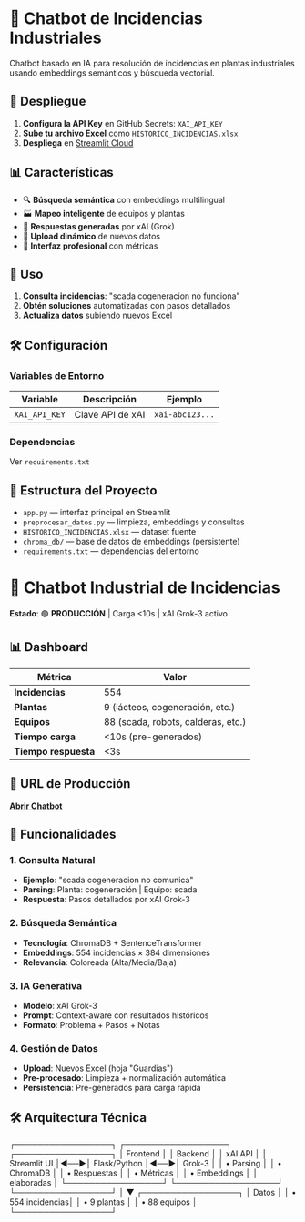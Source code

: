 # 🤖 Chatbot de Incidencias Industriales

Chatbot basado en IA para resolución de incidencias en plantas industriales usando embeddings semánticos y búsqueda vectorial.

## 🚀 Despliegue

1. **Configura la API Key** en GitHub Secrets: `XAI_API_KEY`
2. **Sube tu archivo Excel** como `HISTORICO_INCIDENCIAS.xlsx`
3. **Despliega** en [Streamlit Cloud](https://share.streamlit.io)

## 📊 Características

- 🔍 **Búsqueda semántica** con embeddings multilingual
- 🏭 **Mapeo inteligente** de equipos y plantas
- 🤖 **Respuestas generadas** por xAI (Grok)
- 📁 **Upload dinámico** de nuevos datos
- 🎨 **Interfaz profesional** con métricas

## 🔧 Uso

1. **Consulta incidencias**: "scada cogeneracion no funciona"
2. **Obtén soluciones** automatizadas con pasos detallados
3. **Actualiza datos** subiendo nuevos Excel

## 🛠️ Configuración

### Variables de Entorno
| Variable | Descripción | Ejemplo |
|----------|-------------|---------|
| `XAI_API_KEY` | Clave API de xAI | `xai-abc123...` |

### Dependencias
Ver `requirements.txt`

## 📁 Estructura del Proyecto

- `app.py` — interfaz principal en Streamlit  
- `preprocesar_datos.py` — limpieza, embeddings y consultas  
- `HISTORICO_INCIDENCIAS.xlsx` — dataset fuente  
- `chroma_db/` — base de datos de embeddings (persistente)  
- `requirements.txt` — dependencias del entorno

# 🤖 Chatbot Industrial de Incidencias

**Estado**: 🟢 **PRODUCCIÓN** | Carga <10s | xAI Grok-3 activo

## 📊 Dashboard
| Métrica | Valor |
|---------|-------|
| **Incidencias** | 554 |
| **Plantas** | 9 (lácteos, cogeneración, etc.) |
| **Equipos** | 88 (scada, robots, calderas, etc.) |
| **Tiempo carga** | <10s (pre-generados) |
| **Tiempo respuesta** | <3s |

## 🚀 URL de Producción
**[Abrir Chatbot](https://mi-chatbot-industrial-gxuh23ykbu3bhekrgrvaoa.streamlit.app)**

## 🔧 Funcionalidades

### **1. Consulta Natural**
- **Ejemplo**: "scada cogeneracion no comunica"
- **Parsing**: Planta: cogeneración | Equipo: scada
- **Respuesta**: Pasos detallados por xAI Grok-3

### **2. Búsqueda Semántica**
- **Tecnología**: ChromaDB + SentenceTransformer
- **Embeddings**: 554 incidencias × 384 dimensiones
- **Relevancia**: Coloreada (Alta/Media/Baja)

### **3. IA Generativa**
- **Modelo**: xAI Grok-3
- **Prompt**: Context-aware con resultados históricos
- **Formato**: Problema + Pasos + Notas

### **4. Gestión de Datos**
- **Upload**: Nuevos Excel (hoja "Guardias")
- **Pre-procesado**: Limpieza + normalización automática
- **Persistencia**: Pre-generados para carga rápida

## 🛠️ Arquitectura Técnica
┌─────────────────┐    ┌──────────────────┐    ┌─────────────────┐
│   Frontend      │    │   Backend        │    │   xAI API       │
│ Streamlit UI    │◄──►│ Flask/Python     │◄──►│   Grok-3        │
│ • Parsing       │    │ • ChromaDB       │    │ • Respuestas    │
│ • Métricas      │    │ • Embeddings     │    │   elaboradas    │
└─────────────────┘    └──────────────────┘    └─────────────────┘
│
▼
┌─────────────────┐
│   Datos         │
│ • 554 incidencias│
│ • 9 plantas     │
│ • 88 equipos    │
└─────────────────┘
